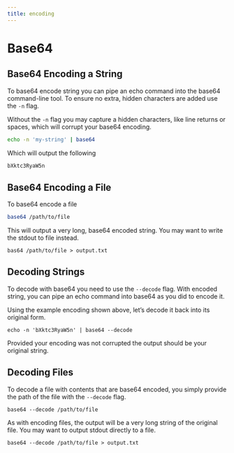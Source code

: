 ```yaml
---
title: encoding
---
```




# Base64

## Base64 Encoding a String

To base64 encode string you can pipe an echo command into the base64 command-line tool. To ensure no extra, hidden characters are added use the `-n` flag.

Without the `-n` flag you may capture a hidden characters, like line returns or spaces, which will corrupt your base64 encoding. 

```bash
echo -n 'my-string' | base64
```

Which will output the following

```bash
bXktc3RyaW5n
```



## Base64 Encoding a File

To base64 encode a file

```bash
base64 /path/to/file
```

This will output a very long, base64 encoded string. You may want to write the stdout to file instead.

```none
bas64 /path/to/file > output.txt
```

## Decoding Strings

To decode with base64 you need to use the `--decode` flag. With encoded string, you can pipe an echo command into base64 as you did to encode it. 

Using the example encoding shown above, let’s decode it back into its original form.

```none
echo -n 'bXktc3RyaW5n' | base64 --decode
```

Provided your encoding was not corrupted the output should be your original string.

## Decoding Files

To decode a file with contents that are base64 encoded, you simply provide the path of the file with the `--decode` flag. 

```none
base64 --decode /path/to/file
```

As with encoding files, the output will be a very long string of the original file. You may want to output stdout directly to a file.

```none
base64 --decode /path/to/file > output.txt
```